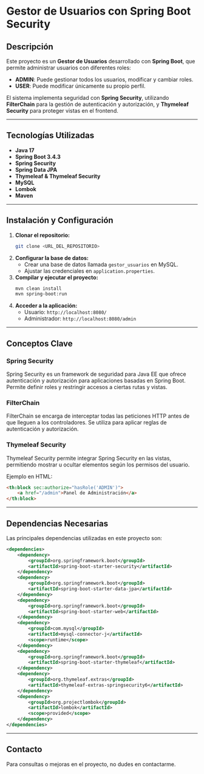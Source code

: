 # Gestor de Usuarios con Spring Boot Security

## Descripción
Este proyecto es un **Gestor de Usuarios** desarrollado con **Spring Boot**, que permite administrar usuarios con diferentes roles:

- **ADMIN**: Puede gestionar todos los usuarios, modificar y cambiar roles.
- **USER**: Puede modificar únicamente su propio perfil.

El sistema implementa seguridad con **Spring Security**, utilizando **FilterChain** para la gestión de autenticación y autorización, y **Thymeleaf Security** para proteger vistas en el frontend.

---

## Tecnologías Utilizadas

- **Java 17**
- **Spring Boot 3.4.3**
- **Spring Security**
- **Spring Data JPA**
- **Thymeleaf & Thymeleaf Security**
- **MySQL**
- **Lombok**
- **Maven**

---

## Instalación y Configuración

1. **Clonar el repositorio:**
   ```bash
   git clone <URL_DEL_REPOSITORIO>
   ```
2. **Configurar la base de datos:**
   - Crear una base de datos llamada `gestor_usuarios` en MySQL.
   - Ajustar las credenciales en `application.properties`.
3. **Compilar y ejecutar el proyecto:**
   ```bash
   mvn clean install
   mvn spring-boot:run
   ```
4. **Acceder a la aplicación:**
   - Usuario: `http://localhost:8080/`
   - Administrador: `http://localhost:8080/admin`

---

## Conceptos Clave

### Spring Security
Spring Security es un framework de seguridad para Java EE que ofrece autenticación y autorización para aplicaciones basadas en Spring Boot. Permite definir roles y restringir accesos a ciertas rutas y vistas.

### FilterChain
FilterChain se encarga de interceptar todas las peticiones HTTP antes de que lleguen a los controladores. Se utiliza para aplicar reglas de autenticación y autorización.

### Thymeleaf Security
Thymeleaf Security permite integrar Spring Security en las vistas, permitiendo mostrar u ocultar elementos según los permisos del usuario.

Ejemplo en HTML:
```html
<th:block sec:authorize="hasRole('ADMIN')">
    <a href="/admin">Panel de Administración</a>
</th:block>
```

---

## Dependencias Necesarias

Las principales dependencias utilizadas en este proyecto son:

```xml
<dependencies>
    <dependency>
        <groupId>org.springframework.boot</groupId>
        <artifactId>spring-boot-starter-security</artifactId>
    </dependency>
    <dependency>
        <groupId>org.springframework.boot</groupId>
        <artifactId>spring-boot-starter-data-jpa</artifactId>
    </dependency>
    <dependency>
        <groupId>org.springframework.boot</groupId>
        <artifactId>spring-boot-starter-web</artifactId>
    </dependency>
    <dependency>
        <groupId>com.mysql</groupId>
        <artifactId>mysql-connector-j</artifactId>
        <scope>runtime</scope>
    </dependency>
    <dependency>
        <groupId>org.springframework.boot</groupId>
        <artifactId>spring-boot-starter-thymeleaf</artifactId>
    </dependency>
    <dependency>
        <groupId>org.thymeleaf.extras</groupId>
        <artifactId>thymeleaf-extras-springsecurity6</artifactId>
    </dependency>
    <dependency>
        <groupId>org.projectlombok</groupId>
        <artifactId>lombok</artifactId>
        <scope>provided</scope>
    </dependency>
</dependencies>
```

---

## Contacto
Para consultas o mejoras en el proyecto, no dudes en contactarme.

